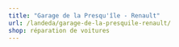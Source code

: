 ```yaml
---
title: "Garage de la Presqu'île - Renault"
url: /landeda/garage-de-la-presquile-renault/
shop: réparation de voitures
---
```

